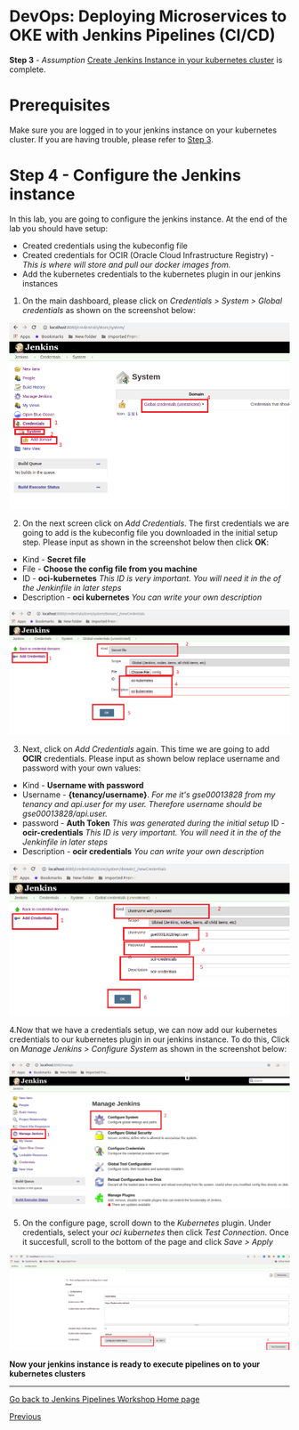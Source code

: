 # DevOps: Deploying Microservices to OKE with Jenkins Pipelines (CI/CD) #

**Step 3** - *Assumption* [Create Jenkins Instance in your kubernetes cluster](./jenkins.pipelines.OKE3.md) is complete.

# Prerequisites
Make sure you are logged in to your jenkins instance on your kubernetes cluster. If you are having trouble, please refer to [Step 3](./jenkins.pipelines.OKE3.md).

# Step 4 - Configure the Jenkins instance #
In this lab, you are going to configure the jenkins instance. At the end of the lab you should have setup:

+ Created credentials using the kubeconfig file
+ Created credentials for OCIR (Oracle Cloud Infrastructure Registry) - *This is where will store and pull our docker images from.*
+ Add the kubernetes credentials to the kubernetes plugin in our jenkins instances

1. On the main dashboard, please click on *Credentials > System > Global credentials* as shown on the screenshot below:

![](./images/jenkins-adding-creds-1.png)

2. On the next screen click on *Add Credentials*. The first credentials we are going to add is the kubeconfig file you downloaded in the initial setup step. Please input as shown in the screenshot below then click **OK**:

+ Kind - **Secret file**
+ File - **Choose the config file from you machine**
+ ID - **oci-kubernetes** *This ID is very important. You will need it in the of the Jenkinfile in later steps*
+ Description - **oci kubernetes** *You can write your own description*

![](./images/jenkins-adding-creds-kube-config-1.png)

3. Next, click on *Add Credentials* again. This time we are going to add **OCIR** credentials. Please input as shown below replace username and password with your own values:

+ Kind - **Username with password**
+ Username - **{tenancy/username}**. *For me it's gse00013828 from my tenancy and api.user for my user. Therefore username should be gse00013828/api.user.*
+ password - **Auth Token** *This was generated during the initial setup*
ID - **ocir-credentials** *This ID is very important. You will need it in the of the Jenkinfile in later steps*
+ Description - **ocir credentials** *You can write your own description*

![](./images/jenkins-adding-creds-ocir-config-1.png)

4.Now that we have a credentials setup, we can now add our kubernetes credentials to our kubernetes plugin in our jenkins instance. To do this, Click on *Manage Jenkins > Configure System* as shown in the screenshot below:

![](./images/jenkins-adding-creds-to-kube-plugin-1.png)

5. On the configure page, scroll down to the *Kubernetes* plugin. Under credentials, select your *oci kubernetes* then click *Test Connection*. Once it succesfull, scroll to the bottom of the page and click *Save > Apply*

![](./images/jenkins-adding-creds-to-kube-plugin-2.png)

**Now your jenkins instance is ready to execute pipelines on to your kubernetes clusters**

---
[Go back to Jenkins Pipelines Workshop Home page](README.md)

[Previous](jenkins.pipelines.OKE3.md)



    